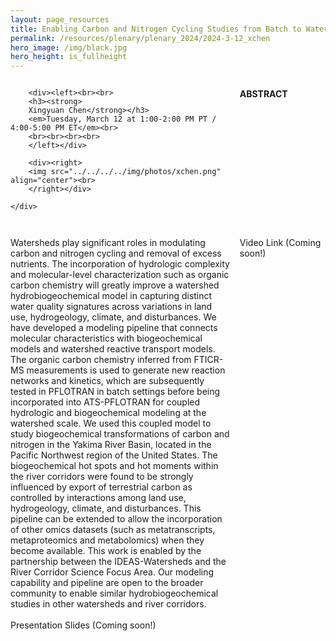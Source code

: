```yaml
---
layout: page_resources
title: Enabling Carbon and Nitrogen Cycling Studies from Batch to Watershed Scales
permalink: /resources/plenary/plenary_2024/2024-3-12_xchen
hero_image: /img/black.jpg
hero_height: is_fullheight
---
```

<style>
    .wrapper {
        display:grid;
        grid-template-columns: 70% 30%;
        grid-gap: 1em;
        text-align:left;
        vertical-align:middle;
    }
    .wrapper > div{
        padding: 1em;
    }
    .wrapper > div:nth-child(odd){
    }
</style>

<body>
    <div class = "wrapper">

    	<div><left><br><br>
        <h3><strong>
        Xingyuan Chen</strong></h3>
        <em>Tuesday, March 12 at 1:00-2:00 PM PT / 4:00-5:00 PM ET</em><br>
        <br><br><br><br>
        </left></div>

        <div><right>
        <img src="../../../../img/photos/xchen.png" align="center"><br>
        </right></div>

    </div>
</body>

**ABSTRACT**

Watersheds play significant roles in modulating carbon and nitrogen cycling and removal of excess nutrients. The incorporation of hydrologic complexity and molecular-level characterization such as organic carbon chemistry will greatly improve a watershed hydrobiogeochemical model in capturing distinct water quality signatures across variations in land use, hydrogeology, climate, and disturbances. We have developed a modeling pipeline that connects molecular characteristics with biogeochemical models and watershed reactive transport models. The organic carbon chemistry inferred from FTICR-MS measurements is used to generate new reaction networks and kinetics, which are subsequently tested in PFLOTRAN in batch settings before being incorporated into ATS-PFLOTRAN for coupled hydrologic and biogeochemical modeling at the watershed scale. We used this coupled model to study biogeochemical transformations of carbon and nitrogen in the Yakima River Basin, located in the Pacific Northwest region of the United States. The biogeochemical hot spots and hot moments within the river corridors were found to be strongly influenced by export of terrestrial carbon as controlled by interactions among land use, hydrogeology, climate, and disturbances. This pipeline can be extended to allow the incorporation of other omics datasets (such as metatranscripts, metaproteomics and metabolomics) when they become available. This work is enabled by the partnership between the IDEAS-Watersheds and the River Corridor Science Focus Area. Our modeling capability and pipeline are open to the broader community to enable similar hydrobiogeochemical studies in other watersheds and river corridors.
<br><br>
Presentation Slides (Coming soon!)

Video Link (Coming soon!)